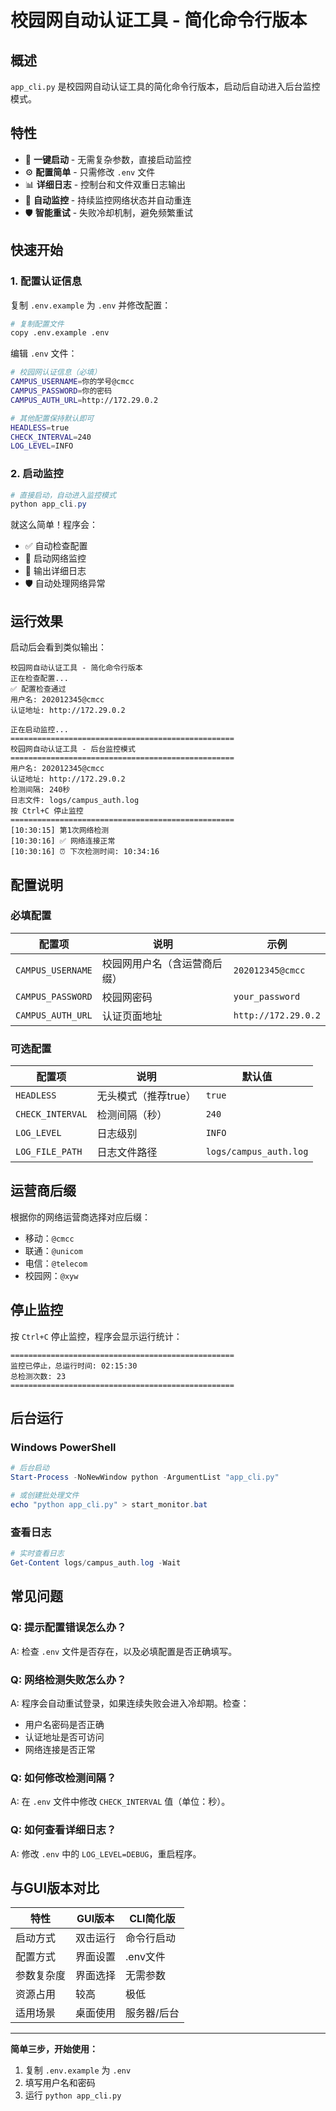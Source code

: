 # 校园网自动认证工具 - 简化命令行版本

## 概述

`app_cli.py` 是校园网自动认证工具的简化命令行版本，启动后自动进入后台监控模式。

## 特性

- 🚀 **一键启动** - 无需复杂参数，直接启动监控
- ⚙️ **配置简单** - 只需修改 `.env` 文件
- 📊 **详细日志** - 控制台和文件双重日志输出
- 🔄 **自动监控** - 持续监控网络状态并自动重连
- 🛡️ **智能重试** - 失败冷却机制，避免频繁重试

## 快速开始

### 1. 配置认证信息

复制 `.env.example` 为 `.env` 并修改配置：

```bash
# 复制配置文件
copy .env.example .env
```

编辑 `.env` 文件：
```bash
# 校园网认证信息（必填）
CAMPUS_USERNAME=你的学号@cmcc
CAMPUS_PASSWORD=你的密码
CAMPUS_AUTH_URL=http://172.29.0.2

# 其他配置保持默认即可
HEADLESS=true
CHECK_INTERVAL=240
LOG_LEVEL=INFO
```

### 2. 启动监控

```powershell
# 直接启动，自动进入监控模式
python app_cli.py
```

就这么简单！程序会：
- ✅ 自动检查配置
- 🔄 启动网络监控
- 📝 输出详细日志
- 🛡️ 自动处理网络异常

## 运行效果

启动后会看到类似输出：

```
校园网自动认证工具 - 简化命令行版本
正在检查配置...
✅ 配置检查通过
用户名: 202012345@cmcc
认证地址: http://172.29.0.2

正在启动监控...
==================================================
校园网自动认证工具 - 后台监控模式
==================================================
用户名: 202012345@cmcc
认证地址: http://172.29.0.2
检测间隔: 240秒
日志文件: logs/campus_auth.log
按 Ctrl+C 停止监控
==================================================
[10:30:15] 第1次网络检测
[10:30:16] ✅ 网络连接正常
[10:30:16] ⏰ 下次检测时间: 10:34:16
```

## 配置说明

### 必填配置

| 配置项 | 说明 | 示例 |
|--------|------|------|
| `CAMPUS_USERNAME` | 校园网用户名（含运营商后缀） | `202012345@cmcc` |
| `CAMPUS_PASSWORD` | 校园网密码 | `your_password` |
| `CAMPUS_AUTH_URL` | 认证页面地址 | `http://172.29.0.2` |

### 可选配置

| 配置项 | 说明 | 默认值 |
|--------|------|--------|
| `HEADLESS` | 无头模式（推荐true） | `true` |
| `CHECK_INTERVAL` | 检测间隔（秒） | `240` |
| `LOG_LEVEL` | 日志级别 | `INFO` |
| `LOG_FILE_PATH` | 日志文件路径 | `logs/campus_auth.log` |

## 运营商后缀

根据你的网络运营商选择对应后缀：

- 移动：`@cmcc`
- 联通：`@unicom` 
- 电信：`@telecom`
- 校园网：`@xyw`

## 停止监控

按 `Ctrl+C` 停止监控，程序会显示运行统计：

```
==================================================
监控已停止，总运行时间: 02:15:30
总检测次数: 23
==================================================
```

## 后台运行

### Windows PowerShell

```powershell
# 后台启动
Start-Process -NoNewWindow python -ArgumentList "app_cli.py"

# 或创建批处理文件
echo "python app_cli.py" > start_monitor.bat
```

### 查看日志

```powershell
# 实时查看日志
Get-Content logs/campus_auth.log -Wait
```

## 常见问题

### Q: 提示配置错误怎么办？

A: 检查 `.env` 文件是否存在，以及必填配置是否正确填写。

### Q: 网络检测失败怎么办？

A: 程序会自动重试登录，如果连续失败会进入冷却期。检查：
- 用户名密码是否正确
- 认证地址是否可访问
- 网络连接是否正常

### Q: 如何修改检测间隔？

A: 在 `.env` 文件中修改 `CHECK_INTERVAL` 值（单位：秒）。

### Q: 如何查看详细日志？

A: 修改 `.env` 中的 `LOG_LEVEL=DEBUG`，重启程序。

## 与GUI版本对比

| 特性 | GUI版本 | CLI简化版 |
|------|---------|----------|
| 启动方式 | 双击运行 | 命令行启动 |
| 配置方式 | 界面设置 | .env文件 |
| 参数复杂度 | 界面选择 | 无需参数 |
| 资源占用 | 较高 | 极低 |
| 适用场景 | 桌面使用 | 服务器/后台 |

---

**简单三步，开始使用：**
1. 复制 `.env.example` 为 `.env`
2. 填写用户名和密码
3. 运行 `python app_cli.py`